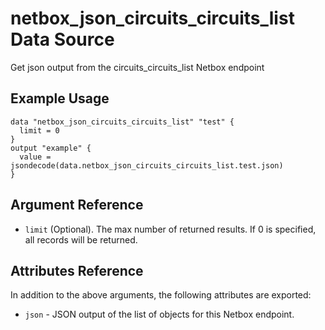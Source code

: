 # netbox\_json\_circuits\_circuits\_list Data Source

Get json output from the circuits_circuits_list Netbox endpoint

## Example Usage

```hcl
data "netbox_json_circuits_circuits_list" "test" {
  limit = 0
}
output "example" {
  value = jsondecode(data.netbox_json_circuits_circuits_list.test.json)
}
```

## Argument Reference

* ``limit`` (Optional). The max number of returned results. If 0 is specified, all records will be returned.

## Attributes Reference

In addition to the above arguments, the following attributes are exported:
* ``json`` - JSON output of the list of objects for this Netbox endpoint.


